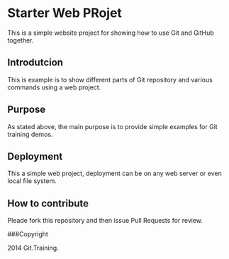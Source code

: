 # Starter Web PRojet

This is a simple website project for showing how to use Git and GitHub together.

## Introdutcion

This is example is to show different parts of Git repository and various commands using a web project.

## Purpose

As stated above, the main purpose is to provide simple examples for Git training demos.

## Deployment

This a simple web project, deployment can be on any web server or even local file system.

## How to contribute

Pleade fork this repository and then issue Pull Requests for review.

###Copyright

2014 Git.Training.